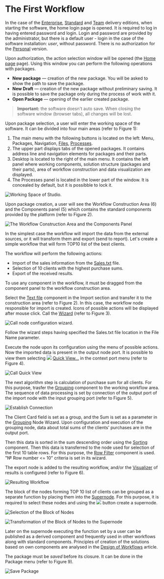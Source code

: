 # The First Workflow

In the case of the [Enterprise](https://loginom.ru/platform/pricing#edition-enterprise), [Standard](https://loginom.ru/platform/pricing#edition-standard) and [Team](https://loginom.ru/platform/pricing#edition-team) delivery editions, when starting the software, the home login page is opened. It is required to log in having entered password and login. Login and password are provided by the administrator, but there is a default user - login in the case of the software installation: *user*, without password. There is no authorization for the [Personal](https://loginom.ru/platform/pricing#edition-personal) version.

Upon authorization, the action selection window will be opened (the [Home page](../interface/home-page.md) page). Using this window you can perform the following operations with packages.

* **New package** — creation of the new package. You will be asked to show the path to save the package.
* **New Draft** — creation of the new package without preliminary saving. It is possible to save the package only during the process of work with it.
* **Open Package** — opening of the earlier created package.

> **Important:** the software doesn't auto save. When closing the software window (browser tabs), all changes will be lost.

Upon package selection, a user will enter the working space of the software. It can be divided into four main areas (refer to Figure 1):

1. The main menu with the following buttons is located on the left: Menu, Packages, Navigation, [Files](../location_user_files.md), [Processes](../interface/processes-panel.md).
2. The upper part displays tabs of the opened packages. It contains address line and navigation elements for packages and their parts.
3. Desktop is located to the right of the main menu. It contains the left panel where working components, solution structure (packages and their parts), area of workflow construction and data visualization are displayed.
4. The Processes panel is located in the lower part of the window. It is concealed by default, but it is possibble to lock it.

![Working Space of Studio.](./first-scenario-1.png)

Upon package creation, a user will see the Workflow Construction Area (6) and the Components panel (5) which contains the standard components provided by the platform (refer to Figure 2).

![The Workflow Construction Area and the Components Panel](./first-scenario-2.png)

In the simplest case the workflow will import the data from the external sources, or it will transform them and export (send to report).
Let's create a simple workflow that will form TOP10 list of the best clients.

The workflow will perform the following actions:

* Import of the sales information from the [Sales.txt](../attach/Sales.txt) file.
* Selection of 10 clients with the highest purchase sums.
* Export of the received results.

To use any component in the workflow, it must be dragged from the component panel to the workflow construction area.

Select the [Text file](../integration/import/txt-csv.md) component in the Import section and transfer it to the construction area (refer to Figure 2). In this case, the workflow node responsible for import is created. Icons of possible actions will be displayed after mouse click. Call the [Wizard](../integration/import/txt-csv.md) (refer to Figure 3).

![Call node configuration wizard.](./first-scenario-3.png)

Follow the wizard steps having specified the Sales.txt file location in the File Name parameter.

Execute the node upon its configuration using the menu of possible actions. Now the imported data is present in the output node port. It is possible to view them selecting ![ ](../images/icons/toolbar-controls/show-fast-viewer_default.svg) [Quick View…](../visualization/preview/quick-view.md) in the context port menu (refer to Figure 4).

![Call Quick View](./first-scenario-4.png)

The next algorithm step is calculation of purchase sum for all clients. For this purpose, trasfer the [Grouping](../processors/transformation/grouping.md) component to the working workflow area. The sequence of data processing is set by connection of the output port of the import node with the input grouping port (refer to Figure 5).

![Establish Connection](./first-scenario-5.png)

The Client Card field is set as a group, and the Sum is set as a parameter in the [Grouping](../processors/transformation/grouping.md) Node Wizard. Upon configuration and execution of the grouping node, data about total sums of the clients' purchases are in the output port.

Then this data is sorted in the sum descending order using the [Sorting](../processors/transformation/sorting.md) component. Then this data is transferred to the node used for selection of the first 10 table rows.  For this purpose, the [Row Filter](../processors/transformation/row-filter/README.md) component is used. "№ Row number <= 10" criteria is set in its wizard.

The export node is added to the resulting workflow, and/or the [Visualizer](../visualization/README.md) of results is configured (refer to Figure 6).

![Resulting Workflow](./first-scenario-6.png)

The block of the nodes forming TOP 10 list of clients can be grouped as a separate function by placing them into the [Supernode](../processors/control/submodel.md). For this purpose, it is required to select these nodes and using the ![](../images/icons/toolbar-controls/compose-generic-model_default.svg) button create a supernode.

![Selection of the Block of Nodes](./first-scenario-7.png)

![Transformation of the Block of Nodes to the Supernode](./first-scenario-8.png)

Later on the supernode executing the function set by a user can be published as a derived component and frequently used in other workflows along with standard components. Principles of creation of the solutions based on own components are analysed in the [Design of Workflows](../scenario/README.md) article.

The package must be *saved* before its closure. It can be done in the Package menu (refer to Figure 9).

![Save Package](./first-scenario-9.png)
